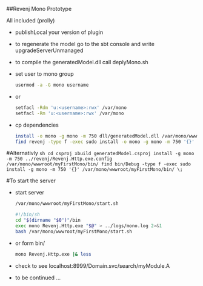 ##Revenj Mono Prototype

All included (prolly)

- publishLocal your version of plugin

- to regenerate the model go to the sbt console and write upgradeServerUnmanaged

- to compile the generatedModel.dll call deplyMono.sh

- set user to mono group
    ````sh
    usermod -a -G mono username
    ````

- or
    ````sh
    setfacl -Rdm 'u:<username>:rwx' /var/mono
    setfacl -Rm 'u:<username>:rwx' /var/mono
    ````

- cp dependencies
    ````sh
    install -o mono -g mono -m 750 dll/generatedModel.dll /var/mono/wwwroot/myFirstMono/bin
    find revenj -type f -exec sudo install -o mono -g mono -m 750 '{}' /var/mono/wwwroot/myFirstMono/bin/ \;
    ````

#Alternativly
    ````sh
    cd csproj
    xbuild generatedModel.csproj
    install -g mono -m 750 ../revenj/Revenj.Http.exe.config /var/mono/wwwroot/myFirstMono/bin/
    find bin/Debug -type f -exec sudo install -g mono -m 750 '{}' /var/mono/wwwroot/myFirstMono/bin/ \;
    ````

#To start the server

- start server
    ````sh
    /var/mono/wwwroot/myFirstMono/start.sh

    #!/bin/sh
    cd "$(dirname "$0")"/bin
    exec mono Revenj.Http.exe "$@" > ../logs/mono.log 2>&1
    bash /var/mono/wwwroot/myFirstMono/start.sh
    ````

- or form bin/
    ````sh
    mono Revenj.Http.exe |& less
    ````

- check to see localhost:8999/Domain.svc/search/myModule.A

- to be continued ...

